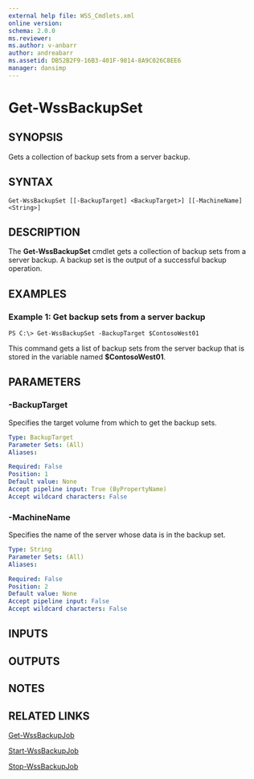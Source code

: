 ```yaml
---
external help file: WSS_Cmdlets.xml
online version: 
schema: 2.0.0
ms.reviewer:
ms.author: v-anbarr
author: andreabarr
ms.assetid: DB52B2F9-16B3-401F-9814-8A9C026C8EE6
manager: dansimp
---
```


# Get-WssBackupSet

## SYNOPSIS
Gets a collection of backup sets from a server backup.

## SYNTAX

```
Get-WssBackupSet [[-BackupTarget] <BackupTarget>] [[-MachineName] <String>]
```

## DESCRIPTION
The **Get-WssBackupSet** cmdlet gets a collection of backup sets from a server backup.
A backup set is the output of a successful backup operation.

## EXAMPLES

### Example 1: Get backup sets from a server backup
```
PS C:\> Get-WssBackupSet -BackupTarget $ContosoWest01
```

This command gets a list of backup sets from the server backup that is stored in the variable named **$ContosoWest01**.

## PARAMETERS

### -BackupTarget
Specifies the target volume from which to get the backup sets.

```yaml
Type: BackupTarget
Parameter Sets: (All)
Aliases: 

Required: False
Position: 1
Default value: None
Accept pipeline input: True (ByPropertyName)
Accept wildcard characters: False
```

### -MachineName
Specifies the name of the server whose data is in the backup set.

```yaml
Type: String
Parameter Sets: (All)
Aliases: 

Required: False
Position: 2
Default value: None
Accept pipeline input: False
Accept wildcard characters: False
```

## INPUTS

## OUTPUTS

## NOTES

## RELATED LINKS

[Get-WssBackupJob](./Get-WssBackupJob.md)

[Start-WssBackupJob](./Start-WssBackupJob.md)

[Stop-WssBackupJob](./Stop-WssBackupJob.md)


